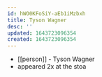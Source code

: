 ```yaml
---
id: hWO0KFoSiY-aEb1iMzbxh
title: Tyson Wagner
desc: ''
updated: 1643723096354
created: 1643723096354
---
```



- [[person]] - Tyson Wagner
- appeared 2x at the stoa
